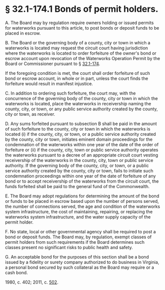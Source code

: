 # § 32.1-174.1 Bonds of permit holders.

<p>A. The Board may by regulation require owners holding or issued permits for waterworks pursuant to this article, to post bonds or deposit funds to be placed in escrow.</p><p>B. The Board or the governing body of a county, city or town in which a waterworks is located may request the circuit court having jurisdiction where the waterworks is located to order forfeiture of the owner's bond or escrow account upon revocation of the Waterworks Operation Permit by the Board or Commissioner pursuant to § <a href='http://law.lis.virginia.gov/vacode/32.1-174/'>32.1-174</a>.</p><p>If the foregoing condition is met, the court shall order forfeiture of such bond or escrow account, in whole or in part, unless the court finds the forfeiture would result in manifest injustice.</p><p>C. In addition to ordering such forfeiture, the court may, with the concurrence of the governing body of the county, city or town in which the waterworks is located, place the waterworks in receivership naming the county, city, or town, or any public service authority created by the county, city or town, as receiver.</p><p>D. Any sums forfeited pursuant to subsection B shall be paid in the amount of such forfeiture to the county, city or town in which the waterworks is located (i) if the county, city, or town, or a public service authority created by the county, city or town, initiates eminent domain proceedings for the condemnation of the waterworks within one year of the date of the order of forfeiture or (ii) if the county, city, town or public service authority operates the waterworks pursuant to a decree of an appropriate circuit court vesting receivership of the waterworks in the county, city, town or public service authority. If the governing body of the county, city, or town, or a public service authority created by the county, city or town, fails to initiate such condemnation proceedings within one year of the date of forfeiture of any bond or to accept receivership of the waterworks from the circuit court, the funds forfeited shall be paid to the general fund of the Commonwealth.</p><p>E. The Board may adopt regulations for determining the amount of the bond or funds to be placed in escrow based upon the number of persons served, the number of connections served, the age and condition of the waterworks system infrastructure, the cost of maintaining, repairing, or replacing the waterworks system infrastructure, and the water supply capacity of the permit holder.</p><p>F. No state, local or other governmental agency shall be required to post a bond or deposit funds. The Board may, by regulation, exempt classes of permit holders from such requirements if the Board determines such classes present no significant risks to public health and safety.</p><p>G. An acceptable bond for the purposes of this section shall be a bond issued by a fidelity or surety company authorized to do business in Virginia, a personal bond secured by such collateral as the Board may require or a cash bond.</p><p>1980, c. 402; 2011, c. <a href='http://lis.virginia.gov/cgi-bin/legp604.exe?111+ful+CHAP0502'>502</a>.</p>
